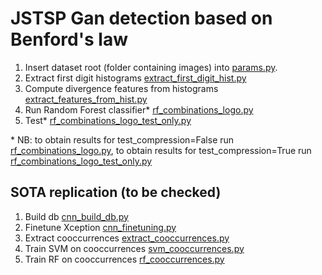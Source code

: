 # JSTSP Gan detection based on Benford's law

1) Insert dataset root (folder containing images) into [params.py](params.py).
2) Extract first digit histograms [extract_first_digit_hist.py](extract_first_digit_hist.py)
3) Compute divergence features from histograms [extract_features_from_hist.py](extract_features_from_hist.py)
4) Run Random Forest classifier* [rf_combinations_logo.py](rf_combinations_logo.py)
5) Test* [rf_combinations_logo_test_only.py](rf_combinations_logo_test_only.py)

\* NB: to obtain results for test_compression=False run  [rf_combinations_logo.py](rf_combinations_logo.py),
to obtain results for test_compression=True run  [rf_combinations_logo_test_only.py](rf_combinations_logo_test_only.py)

## SOTA replication (to be checked)
1) Build db [cnn_build_db.py](cnn_build_db.py)
2) Finetune Xception [cnn_finetuning.py](cnn_finetuning.py)
3) Extract cooccurrences [extract_cooccurrences.py](extract_cooccurrences.py)
4) Train SVM on cooccurrences [svm_cooccurrences.py](svm_cooccurrences.py)
5) Train RF on cooccurrences [rf_cooccurrences.py](rf_cooccurrences.py)